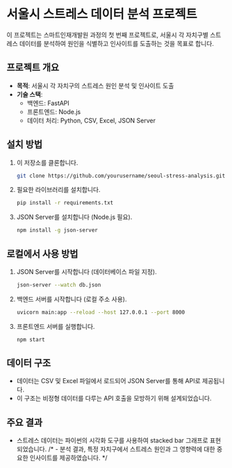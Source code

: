 # 서울시 스트레스 데이터 분석 프로젝트

이 프로젝트는 스마트인재개발원 과정의 첫 번째 프로젝트로, 서울시 각 자치구별 스트레스 데이터를 분석하여 원인을 식별하고 인사이트를 도출하는 것을 목표로 합니다.

## 프로젝트 개요

- **목적**: 서울시 각 자치구의 스트레스 원인 분석 및 인사이트 도출
- **기술 스택**: 
  - 백엔드: FastAPI
  - 프론트엔드: Node.js
  - 데이터 처리: Python, CSV, Excel, JSON Server

## 설치 방법

1. 이 저장소를 클론합니다.
    ```bash
    git clone https://github.com/yourusername/seoul-stress-analysis.git
    ```
2. 필요한 라이브러리를 설치합니다.
    ```bash
    pip install -r requirements.txt
    ```
3. JSON Server를 설치합니다 (Node.js 필요).
    ```bash
    npm install -g json-server
    ```

## 로컬에서 사용 방법

1. JSON Server를 시작합니다 (데이터베이스 파일 지정).
    ```bash
    json-server --watch db.json
    ```
2. 백엔드 서버를 시작합니다 (로컬 주소 사용).
    ```bash
    uvicorn main:app --reload --host 127.0.0.1 --port 8000
    ```
3. 프론트엔드 서버를 실행합니다.
    ```bash
    npm start
    ```

## 데이터 구조

- 데이터는 CSV 및 Excel 파일에서 로드되어 JSON Server를 통해 API로 제공됩니다.
- 이 구조는 비정형 데이터를 다루는 API 호출을 모방하기 위해 설계되었습니다.

## 주요 결과

- 스트레스 데이터는 파이썬의 시각화 도구를 사용하여 stacked bar 그래프로 표현되었습니다.
 /* - 분석 결과, 특정 자치구에서 스트레스 원인과 그 영향력에 대한 중요한 인사이트를 제공하였습니다. */
